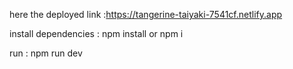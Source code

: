 here the deployed link :https://tangerine-taiyaki-7541cf.netlify.app 


 install dependencies : npm install or npm i 



	
 run : npm run dev

